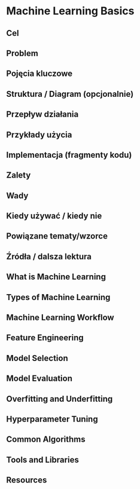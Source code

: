# Machine Learning Basics

## Cel

## Problem

## Pojęcia kluczowe

## Struktura / Diagram (opcjonalnie)

## Przepływ działania

## Przykłady użycia

## Implementacja (fragmenty kodu)

## Zalety

## Wady

## Kiedy używać / kiedy nie

## Powiązane tematy/wzorce

## Źródła / dalsza lektura


## What is Machine Learning

## Types of Machine Learning

## Machine Learning Workflow

## Feature Engineering

## Model Selection

## Model Evaluation

## Overfitting and Underfitting

## Hyperparameter Tuning

## Common Algorithms

## Tools and Libraries

## Resources
